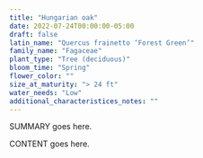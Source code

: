 ```yaml
---
title: "Hungarian oak"
date: 2022-07-24T00:00:00-05:00
draft: false
latin_name: "Quercus frainetto ‘Forest Green’"
family_name: "Fagaceae"
plant_type: "Tree (deciduous)"
bloom_time: "Spring"
flower_color: ""
size_at_maturity: "> 24 ft"
water_needs: "Low"
additional_characteristices_notes: ""
---
```


SUMMARY goes here.

<!--more-->

CONTENT goes here.